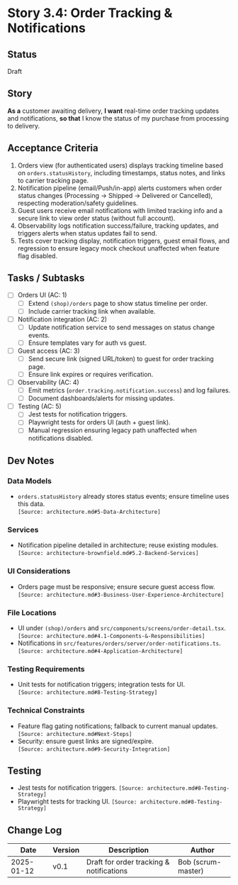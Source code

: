 
# Story 3.4: Order Tracking & Notifications

## Status
Draft

## Story
**As a** customer awaiting delivery,
**I want** real-time order tracking updates and notifications,
**so that** I know the status of my purchase from processing to delivery.

## Acceptance Criteria
1. Orders view (for authenticated users) displays tracking timeline based on `orders.statusHistory`, including timestamps, status notes, and links to carrier tracking page.  
2. Notification pipeline (email/Push/in-app) alerts customers when order status changes (Processing → Shipped → Delivered or Cancelled), respecting moderation/safety guidelines.  
3. Guest users receive email notifications with limited tracking info and a secure link to view order status (without full account).  
4. Observability logs notification success/failure, tracking updates, and triggers alerts when status updates fail to send.  
5. Tests cover tracking display, notification triggers, guest email flows, and regression to ensure legacy mock checkout unaffected when feature flag disabled.

## Tasks / Subtasks
- [ ] Orders UI (AC: 1)  
  - [ ] Extend `(shop)/orders` page to show status timeline per order.  
  - [ ] Include carrier tracking link when available.  
- [ ] Notification integration (AC: 2)  
  - [ ] Update notification service to send messages on status change events.  
  - [ ] Ensure templates vary for auth vs guest.  
- [ ] Guest access (AC: 3)  
  - [ ] Send secure link (signed URL/token) to guest for order tracking page.  
  - [ ] Ensure link expires or requires verification.  
- [ ] Observability (AC: 4)  
  - [ ] Emit metrics (`order.tracking.notification.success`) and log failures.  
  - [ ] Document dashboards/alerts for missing updates.  
- [ ] Testing (AC: 5)  
  - [ ] Jest tests for notification triggers.  
  - [ ] Playwright tests for orders UI (auth + guest link).  
  - [ ] Manual regression ensuring legacy path unaffected when notifications disabled.

## Dev Notes
### Data Models
- `orders.statusHistory` already stores status events; ensure timeline uses this data.  
  `[Source: architecture.md#5-Data-Architecture]`

### Services
- Notification pipeline detailed in architecture; reuse existing modules.  
  `[Source: architecture-brownfield.md#5.2-Backend-Services]`

### UI Considerations
- Orders page must be responsive; ensure secure guest access flow.  
  `[Source: architecture.md#3-Business-User-Experience-Architecture]`

### File Locations
- UI under `(shop)/orders` and `src/components/screens/order-detail.tsx`.  
  `[Source: architecture.md#4.1-Components-&-Responsibilities]`
- Notifications in `src/features/orders/server/order-notifications.ts`.  
  `[Source: architecture.md#4-Application-Architecture]`

### Testing Requirements
- Unit tests for notification triggers; integration tests for UI.  
  `[Source: architecture.md#8-Testing-Strategy]`

### Technical Constraints
- Feature flag gating notifications; fallback to current manual updates.  
  `[Source: architecture.md#Next-Steps]`
- Security: ensure guest links are signed/expire.  
  `[Source: architecture.md#9-Security-Integration]`

## Testing
- Jest tests for notification triggers. `[Source: architecture.md#8-Testing-Strategy]`
- Playwright tests for tracking UI. `[Source: architecture.md#8-Testing-Strategy]`

## Change Log
| Date | Version | Description | Author |
| --- | --- | --- | --- |
| 2025-01-12 | v0.1 | Draft for order tracking & notifications | Bob (scrum-master) |
